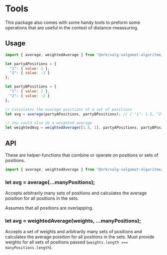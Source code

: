 # Tools

This package also comes with some handy tools to preform some operations that are useful in the context of distance-meassuring.

## Usage

```js
import { average, weightedAverage } from "@nrk/valg-valgomat-algoritme/tools";

let partyAPositions = {
  "1": { value: 1 },
  "2": { value: -1 }
};

let partyBPositions = {
  "1": { value: 2 },
  "2": { value: -2 }
};

// Calculates the average positions of a set of positions
let avg = average(partyAPositions, partyBPositions); // { "1": 1.5, "2": -1.5 }

// You could also do a weighted average
let weightedAvg = weightedAverage([1.5, 1], partyAPositions, partyBPositions); // {"1": 1.75, "2": -1.75}
```

## API

These are helper-functions that combine or operate on positions or sets of positions.

```js
import { average, weightedAverage } from "@nrk/valg-valgomat-algoritme/tools";
```

### let avg = average(...manyPositions);

Accepts arbitrarily many sets of positions and calculates the average poisition for all positions in the sets.

Assumes that all positions are overlapping.

### let avg = weightedAverage(weights, ...manyPositions);

Accepts a set of weights and arbitrarily many sets of positions and calculates the average poisition for all positions in the sets. Must provide weights for all sets of positions passed (`weights.length === manyPositions.length`).

